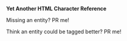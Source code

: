 **Yet Another HTML Character Reference**

Missing an entity? PR me!

Think an entity could be tagged better? PR me!

